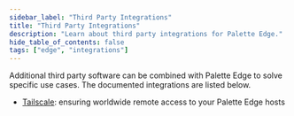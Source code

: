 ```yaml
---
sidebar_label: "Third Party Integrations"
title: "Third Party Integrations"
description: "Learn about third party integrations for Palette Edge."
hide_table_of_contents: false
tags: ["edge", "integrations"]
---
```


Additional third party software can be combined with Palette Edge to solve specific use cases. The documented integrations are listed below.


* [Tailscale](tailscale.md): ensuring worldwide remote access to your Palette Edge hosts

